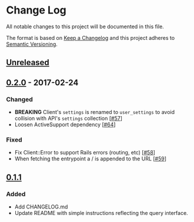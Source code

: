 # Change Log
All notable changes to this project will be documented in this file.

The format is based on [Keep a Changelog](http://keepachangelog.com/)
and this project adheres to [Semantic Versioning](http://semver.org/).

## [Unreleased]

## [0.2.0] - 2017-02-24

### Changed
- **BREAKING** Client's `settings` is renamed to `user_settings` to avoid collision with API's `settings` collection [[#57](https://github.com/ManageIQ/manageiq-api-client/pull/57)]
- Loosen ActiveSupport dependency [[#64](https://github.com/ManageIQ/manageiq-api-client/pull/64)]

### Fixed
- Fix Client::Error to support Rails errors (routing, etc) [[#58](https://github.com/ManageIQ/manageiq-api-client/pull/58)]
- When fetching the entrypoint a / is appended to the URL [[#59](https://github.com/ManageIQ/manageiq-api-client/pull/59)]

## [0.1.1]

### Added
- Add CHANGELOG.md
- Update README with simple instructions reflecting the query interface.

[Unreleased]: https://github.com/ManageIQ/manageiq-api-client/compare/v0.1.1...HEAD
[0.1.1]: https://github.com/ManageIQ/manageiq-api-client/compare/v0.1.0...v0.1.1
[0.2.0]: https://github.com/ManageIQ/manageiq-api-client/compare/v0.1.1...v0.2.0
